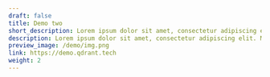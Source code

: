 ```yaml
---
draft: false
title: Demo two
short_description: Lorem ipsum dolor sit amet, consectetur adipiscing elit.
description: Lorem ipsum dolor sit amet, consectetur adipiscing elit. Morbi finibus at mauris eu sollicitudin. Maecenas a imperdiet libero, ac congue orci. Pellentesque et erat id leo tincidunt aliquam eget sit amet purus. Lorem ipsum dolor sit amet, consectetur adipiscing elit.
preview_image: /demo/img.png
link: https://demo.qdrant.tech
weight: 2
---
```

